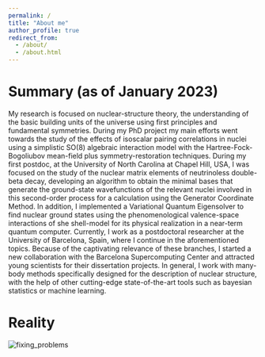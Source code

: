 ```yaml
---
permalink: /
title: "About me"
author_profile: true
redirect_from: 
  - /about/
  - /about.html
---
```


Summary (as of January 2023)
======
My research is focused on nuclear-structure theory, the understanding of the basic building units of the universe using first principles and fundamental symmetries. During my PhD project my main efforts went towards the study of the effects of isoscalar pairing correlations in nuclei using a simplistic SO(8) algebraic interaction model with the Hartree-Fock-Bogoliubov mean-field plus symmetry-restoration techniques. During my first postdoc, at the University of North Carolina at Chapel Hill, USA, I was focused on the study of the nuclear matrix elements of neutrinoless double-beta decay, developing an algorithm to obtain the minimal bases that generate the ground-state wavefunctions of the relevant nuclei involved in this second-order process for a calculation using the Generator Coordinate Method. In addition, I implemented a Variational Quantum Eigensolver to find nuclear ground states using the phenomenological valence-space interactions of she shell-model for its physical realization in a near-term quantum computer. Currently, I work as a postdoctoral researcher at the University of Barcelona, Spain, where I continue in the aforementioned topics. Because of the captivating relevance of these branches, I started a new collaboration with the Barcelona Supercomputing Center and attracted young scientists for their dissertation projects. In general, I work with many-body methods specifically designed for the description of nuclear structure, with the help of other cutting-edge state-of-the-art tools such as bayesian statistics or machine learning.

Reality
======
![fixing_problems](https://user-images.githubusercontent.com/89744846/214589298-ac2456c0-851e-425e-bdfe-83e2e3cf9e5a.png)
